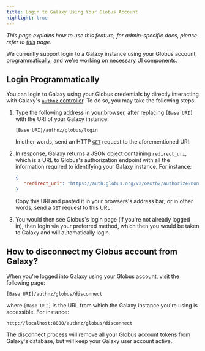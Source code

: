 ```yaml
---
title: Login to Galaxy Using Your Globus Account
highlight: true
---
```


_This page explains how to use this feature, for admin-specific docs, please refer to [this](/authnz/config/oidc/idps/globus/) page._

We currently support login to a Galaxy instance using your Globus account,
[programmatically](#login-programmatically); and we're working on necessary 
UI components. 


## Login Programmatically

You can login to Galaxy using your Globus credentials by directly interacting with Galaxy's 
[`authnz` controller](https://github.com/galaxyproject/galaxy/blob/eba0eb6f0865679c09e9896c410957bc6cb2927a/lib/galaxy/webapps/galaxy/controllers/authnz.py#L17). 
To do so, you may take the following steps:

1. Type the following address in your browser, after replacing `[Base URI]` with the URI of your Galaxy instance:

    ```
    [Base URI]/authnz/globus/login
    ```

    In other words, send an HTTP [`GET`](https://www.w3.org/Protocols/rfc2616/rfc2616-sec9.html#sec9.3) request to the 
    aforementioned URI.

2. In response, Galaxy returns a JSON object containing `redirect_uri`, which is a URL to Globus's 
authorization endpoint with all the information required to identifying your Galaxy instance. For instance:

    ```json
    {
       "redirect_uri": "https://auth.globus.org/v2/oauth2/authorize?nonce= ... &state= ... &redirect_uri=http://localhost:8080/authnz/globus/callback&prompt=consent&response_type=code&client_id= ... &scope=openid+profile+email&access_type=offline",
    }
    ```

    Copy this URI and pasted it in your browsers's address bar; or in other words, send a `GET` request to this URL.

3. You would then see Globus's login page (if you're not already logged in), 
then login via your preferred method, which then you would be taken to Galaxy 
and will automatically login.  



## How to disconnect my Globus account from Galaxy? 
When you're logged into Galaxy using your Globus account, visit the following page:

```
[Base URI]/authnz/globus/disconnect
```

where `[Base URI]` is the URL from which the Galaxy instance you're using is accessible. For instance:

```
http://localhost:8080/authnz/globus/disconnect
```

The disconnect process will remove all your Globus account tokens from Galaxy's database, but 
will keep your Galaxy user account active.
 